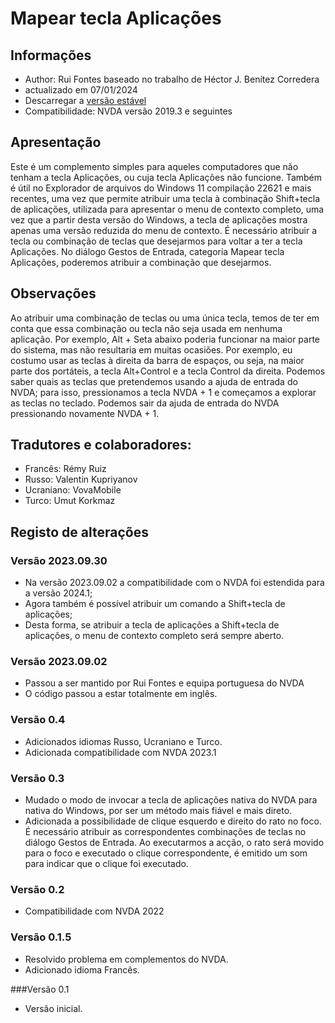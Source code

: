 # Mapear tecla Aplicações


## Informações
* Author: Rui Fontes baseado no trabalho de Héctor J. Benítez Corredera
* actualizado em 07/01/2024
* Descarregar a [versão estável][1]
* Compatibilidade: NVDA versão 2019.3 e seguintes


## Apresentação
Este é um complemento simples para aqueles computadores que não tenham a tecla Aplicações, ou cuja tecla Aplicações não funcione.
Também é útil no Explorador de arquivos do Windows 11 compilação  22621 e mais recentes, uma vez que permite atribuir uma tecla à combinação Shift+tecla de aplicações, utilizada para apresentar o menu de contexto completo, uma vez que a partir desta versão do Windows, a tecla de aplicações mostra apenas uma versão reduzida do menu de contexto.
É necessário atribuir a tecla ou combinação de teclas que desejarmos para voltar a ter a tecla Aplicações.
No diálogo Gestos de Entrada, categoria Mapear tecla Aplicações, poderemos atribuir a combinação que desejarmos.


## Observações
Ao atribuir uma combinação de teclas ou uma única tecla, temos de ter em conta que essa combinação ou tecla não seja usada em nenhuma aplicação.
Por exemplo, Alt + Seta abaixo poderia funcionar na maior parte do sistema, mas não resultaria em muitas ocasiões.
Por exemplo, eu costumo usar as teclas  à direita da barra de espaços, ou seja, na maior parte dos portáteis, a tecla Alt+Control e a tecla Control da direita.
Podemos saber quais as teclas que pretendemos usando a ajuda de entrada do NVDA; para isso, pressionamos a tecla NVDA + 1 e começamos a explorar as teclas no teclado. Podemos sair da ajuda de entrada do NVDA pressionando novamente NVDA + 1.


## Tradutores e colaboradores:
* Francês: Rémy Ruiz
* Russo: Valentin Kupriyanov
* Ucraniano: VovaMobile
* Turco: Umut Korkmaz


## Registo de alterações


### Versão 2023.09.30
* Na versão 2023.09.02 a compatibilidade com o NVDA foi estendida para a versão 2024.1;
* Agora também é possível atribuir um comando a Shift+tecla de aplicações;
* Desta forma, se atribuir a tecla de aplicações a Shift+tecla de aplicações, o menu de contexto completo será sempre aberto.


### Versão 2023.09.02
* Passou a ser mantido por Rui Fontes e equipa portuguesa do NVDA
* O código passou a estar totalmente em inglês.


### Versão 0.4
* Adicionados idiomas Russo, Ucraniano e Turco.
* Adicionada compatibilidade com NVDA 2023.1


### Versão 0.3
* Mudado o modo de invocar a tecla de aplicações nativa do NVDA para nativa do Windows, por ser um método mais fiável e mais direto.
* Adicionada a possibilidade de clique esquerdo e direito do rato no foco.
  É necessário atribuir as correspondentes combinações de teclas no diálogo Gestos de Entrada.
  Ao executarmos a acção, o rato será movido para o foco e executado o clique correspondente, é emitido um som para indicar que o clique foi executado.


### Versão 0.2
* Compatibilidade com NVDA 2022


### Versão 0.1.5
* Resolvido problema em complementos do NVDA.
* Adicionado idioma Francês.


###Versão 0.1
* Versão inicial.


[1]: https://github.com/ruifontes/RemapKeyAplication-para-NVDA/releases/download/2024.01.07/remapApplicationsKey-2024.01.07.nvda-addon
